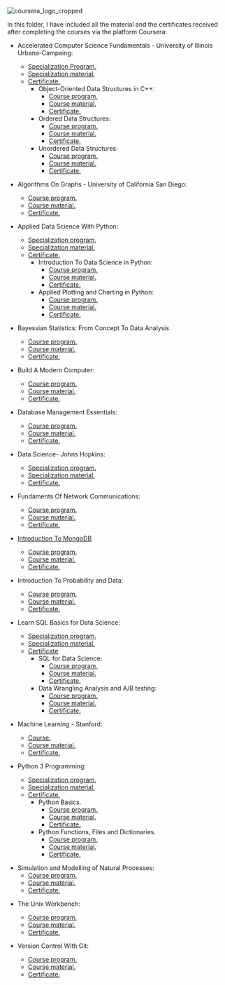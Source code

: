 ![coursera_logo_cropped](https://user-images.githubusercontent.com/61041907/96227857-0007ff80-0f95-11eb-8bfd-21e17134761a.gif)

In this folder, I have included all the material and the certificates received after completing the courses via the platform Coursera:

* Accelerated Computer Science Fundamentals - University of Illinois Urbana-Campaing:
    - [Specialization Program.](https://www.coursera.org/specializations/cs-fundamentals?#courses)
    - [Specialization material.]() 
    - [Certificate.]() 
        - Object-Oriented Data Structures in C++:
            - [Course program.](https://www.coursera.org/learn/cs-fundamentals-1)
            - [Course material.](https://github.com/alvpt/Coursera/tree/master/AcceleratedComputerScienceFundamentals/ObjectOrientedDataStructuresInC%2B%2B)
            - [Certificate.](https://www.coursera.org/account/accomplishments/records/XPLBDPLKKZ3S)
        -   Ordered Data Structures:
            - [Course program.](https://www.coursera.org/learn/cs-fundamentals-2)
            - [Course material.]()
            - [Certificate.]()
        -   Unordered Data Structures:
            - [Course program.](https://www.coursera.org/learn/cs-fundamentals-3)
            - [Course material.]()
            - [Certificate.]()


* Algorithms On Graphs - University of California San Diego:
    - [Course program.](https://www.coursera.org/learn/algorithms-on-graphs?)
    - [Course material.](https://github.com/alvpt/Coursera/tree/master/AlgorithmsOnGraphs)
    - [Certificate.]()
* Applied Data Science With Python:
    - [Specialization program.]()
    - [Specialization material.]()
    - [Certificate.]()
        -   Introduction To Data Science in Python:
            - [Course program.]()
            - [Course material.](https://github.com/alvpt/Coursera/tree/master/AppliedDataScienceWithPython/IntroductionToDataScienceInPython)
            - [Certificate.]()
        -   Applied Plotting and Charting in Python:
            - [Course program.]()
            - [Course material.](https://github.com/alvpt/Coursera/tree/master/AppliedDataScienceWithPython/AppliedPlottingAndChartingInPython)
            - [Certificate.]() 
            
* Bayessian Statistics: From Concept To Data Analysis
    - [Course program.](https://www.coursera.org/learn/bayesian-statistics)
    - [Course material.](https://github.com/alvpt/Coursera/tree/master/BayessianAnalysisFromConceptToDataAnalysis)
    - [Certificate.]()
    
* Build A Modern Computer:
    - [Course program.](https://github.com/alvpt/Coursera/tree/master/BuildAModernComputer)
    - [Course material.](https://github.com/alvpt/Coursera/tree/master/BuildAModernComputer)
    - [Certificate.]()
    
* Database Management Essentials:
    - [Course program.]()
    - [Course material.]()
    - [Certificate.]()
    
* Data Science- Johns Hopkins:
    - [Specialization program.]()
    - [Specialization material.](https://github.com/alvpt/Coursera/tree/master/DataScience_JohnsHopkins)
    - [Certificate.]()
    
* Fundaments Of Network Communications:
    - [Course program.]()
    - [Course material.]()
    - [Certificate.]()
    
* [Introduction To MongoDB](https://github.com/alvpt/Coursera/tree/master/Introduction_to_MongDB/mongodb-analytics/intro-to-mongodb)
    - [Course program.]()
    - [Course material.]()
    - [Certificate.]()

* Introduction To Probability and Data:
    - [Course program.]()
    - [Course material.]()
    - [Certificate.]()
    
* Learn SQL Basics for Data Science:
    - [Specialization program.]()
    - [Specialization material.](https://github.com/alvpt/Coursera/tree/master/LearnSQLBasicsForDataScience)
    - [Certificate]()
        -   SQL for Data Science:
            - [Course program.](https://www.coursera.org/learn/sql-for-data-science)
            - [Course material.](https://github.com/alvpt/Coursera/tree/master/LearnSQLBasicsForDataScience/SQLForDataScience)
            - [Certificate.](https://www.coursera.org/account/accomplishments/records/VMSDK22J2E4V)
        -   Data Wrangling Analysis and A/B testing:
            - [Course program.](https://www.coursera.org/learn/data-wrangling-analysis-abtesting)
            - [Course material.](https://github.com/alvpt/Coursera/tree/master/LearnSQLBasicsForDataScience/DataWranglingAnalysisAndABTesting)
            - [Certificate.]()
    
* Machine Learning - Stanford:
    - [Course.](https://github.com/alvpt/Coursera/tree/master/Stanford_MachineLearning)
    - [Course material.]()
    - [Certificate.]()

* Python 3 Programming:
    - [Specialization program.](https://www.coursera.org/specializations/python-3-programming?)
    - [Specialization material.](https://github.com/alvpt/Coursera/tree/master/Python3Programming)
    - [Certificate.]()
        -   Python Basics.
            - [Course program.](https://www.coursera.org/learn/python-basics?specialization=python-3-programming)
            - [Course material.]()
            - [Certificate.]()
        - Python Functions, Files and Dictionaries.
            - [Course program.](https://www.coursera.org/learn/python-functions-files-dictionaries?specialization=python-3-programming)
            - [Course material.](https://github.com/alvpt/Coursera/tree/master/Python3Programming/PythonFunctionsFilesAndDictionaries/Final_assignment)
            - [Certificate.](https://www.coursera.org/account/accomplishments/records/3G7CF5V4YETY)

- Simulation and Modelling of Natural Processes:
    - [Course program.]()
    - [Course material.]()
    - [Certificate.]()
    
* The Unix Workbench:
    - [Course program.](https://www.coursera.org/learn/unix)
    - [Course material.]()
    - [Certificate.](https://www.coursera.org/account/accomplishments/records/GBVJQB2XAQYP)

* Version Control With Git:
    - [Course program.](https://www.coursera.org/learn/version-control-with-git)
    - [Course material.](https://github.com/alvpt/Coursera/tree/master/VersionControlWithGit)
    - [Certificate.](https://www.coursera.org/account/accomplishments/certificate/M4QR6SMTTPSB)
